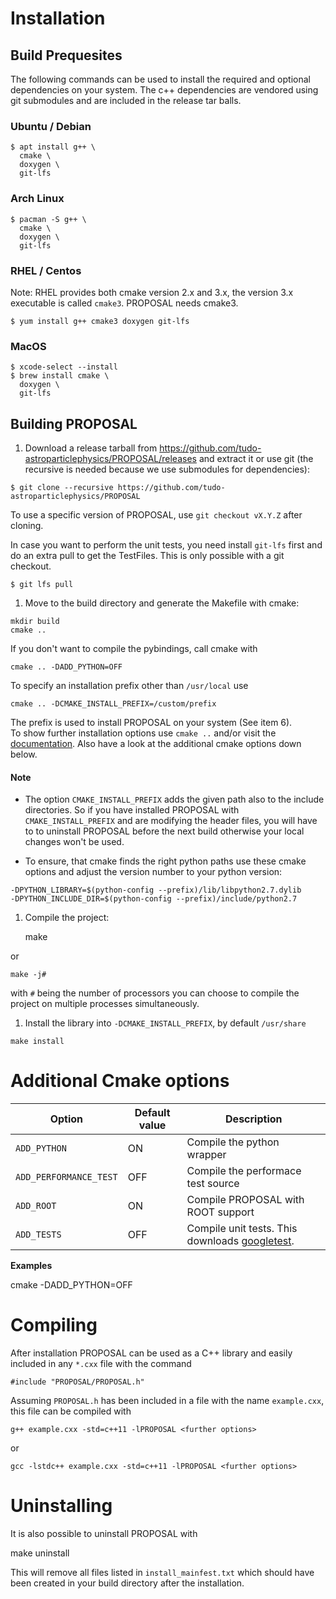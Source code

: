 # Installation

## Build Prequesites

The following commands can be used to install the required and optional
dependencies on your system.
The c++ dependencies are vendored using git submodules and are included in the
release tar balls.

### Ubuntu / Debian

```
$ apt install g++ \
  cmake \
  doxygen \
  git-lfs
```

### Arch Linux

```
$ pacman -S g++ \
  cmake \
  doxygen \
  git-lfs
```

### RHEL / Centos

Note: RHEL provides both cmake version 2.x and 3.x, the version 3.x executable is
called `cmake3`.
PROPOSAL needs cmake3.

```
$ yum install g++ cmake3 doxygen git-lfs
```

### MacOS

```
$ xcode-select --install
$ brew install cmake \
  doxygen \
  git-lfs
```

## Building PROPOSAL

1. Download a release tarball from <https://github.com/tudo-astroparticlephysics/PROPOSAL/releases>
  and extract it or use git (the recursive is needed because we use submodules for dependencies):
  ```
  $ git clone --recursive https://github.com/tudo-astroparticlephysics/PROPOSAL
  ```

  To use a specific version of PROPOSAL, use `git checkout vX.Y.Z` after cloning.

  In case you want to perform the unit tests, you need install `git-lfs` first and do an extra pull to get the TestFiles.
  This is only possible with a git checkout.

  ```
  $ git lfs pull
  ```

1.  Move to the build directory and generate the Makefile with cmake:

  ```
  mkdir build
  cmake ..
  ```

  If you don't want to compile the pybindings, call cmake with

  ```
  cmake .. -DADD_PYTHON=OFF
  ```

  To specify an installation prefix other than `/usr/local` use

  ```
  cmake .. -DCMAKE_INSTALL_PREFIX=/custom/prefix
  ```

  The prefix is used to install PROPOSAL on your system (See
  item 6).  
  To show further installation options use `cmake ..` and/or
  visit the [documentation](https://cmake.org/documentation/).
  Also have a look at the additional cmake options down below.

  #### Note

  * The option `CMAKE_INSTALL_PREFIX` adds the given path also to the
  include directories. So if you have installed PROPOSAL with
  `CMAKE_INSTALL_PREFIX` and are modifying the header files, you will have to 
  to uninstall PROPOSAL before the next build otherwise your local
  changes won't be used.

  * To ensure, that cmake finds the right python paths use these
  cmake options and adjust the version number to your python version:
  ```
  -DPYTHON_LIBRARY=$(python-config --prefix)/lib/libpython2.7.dylib
  -DPYTHON_INCLUDE_DIR=$(python-config --prefix)/include/python2.7
  ```

1.  Compile the project:

    make

  or

    make -j#

  with `#` being the number of processors you can choose to compile
  the project on multiple processes simultaneously.

1.  Install the library into `-DCMAKE_INSTALL_PREFIX`, by default `/usr/share`

  ```
  make install
  ```

# Additional Cmake options #

| Option | Default value | Description |
| --- | --- | --- |
| `ADD_PYTHON` | ON | Compile the python wrapper |
| `ADD_PERFORMANCE_TEST` | OFF | Compile the performace test source |
| `ADD_ROOT` | ON | Compile PROPOSAL with ROOT support |
| `ADD_TESTS` | OFF | Compile unit tests. This downloads [googletest](https://github.com/google/googletest). |

**Examples**

  cmake -DADD_PYTHON=OFF <further options>

# Compiling #

After installation PROPOSAL can be used as a C++ library and easily included in any `*.cxx` file with the command

    #include "PROPOSAL/PROPOSAL.h"

Assuming `PROPOSAL.h` has been included in a file with the name `example.cxx`, this file can be compiled with

    g++ example.cxx -std=c++11 -lPROPOSAL <further options>
 
 or
 
    gcc -lstdc++ example.cxx -std=c++11 -lPROPOSAL <further options>


# Uninstalling #

It is also possible to uninstall PROPOSAL with

  make uninstall

This will remove all files listed in `install_mainfest.txt` which should
have been created in your build directory after the installation.
